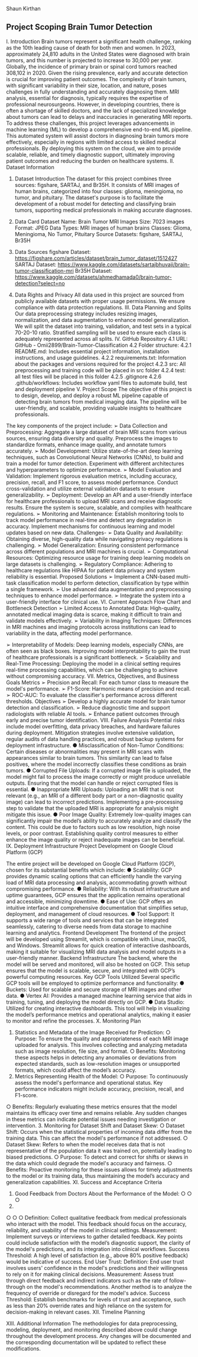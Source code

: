Shaun Kirthan

Project Scoping Brain Tumor Detection
----------------------------------------------------------------------------------------------------------------
I. Introduction
Brain tumors represent a significant health challenge, ranking as the 10th leading cause of death for both men and women. In 2023, approximately 24,810 adults in the United States were diagnosed with brain tumors, and this number is projected to increase to 30,000 per year. Globally, the incidence of primary brain or spinal cord tumors reached 308,102 in 2020. Given the rising prevalence, early and accurate detection is crucial for improving patient outcomes.
The complexity of brain tumors, with significant variability in their size, location, and nature, poses challenges in fully understanding and accurately diagnosing them. MRI analysis, essential for diagnosis, typically requires the expertise of professional neurosurgeons. However, in developing countries, there is often a shortage of skilled doctors, and the lack of specialized knowledge about tumors can lead to delays and inaccuracies in generating MRI reports.
To address these challenges, this project leverages advancements in machine learning (ML) to develop a comprehensive end-to-end ML pipeline. This automated system will assist doctors in diagnosing brain tumors more effectively, especially in regions with limited access to skilled medical professionals. By deploying this system on the cloud, we aim to provide scalable, reliable, and timely diagnostic support, ultimately improving patient outcomes and reducing the burden on healthcare systems.
II. Dataset Information
1. Dataset Introduction
The dataset for this project combines three sources: figshare, SARTAJ, and Br35H. It consists of MRI images of human brains, categorized into four classes: glioma, meningioma, no tumor, and pituitary. The dataset's purpose is to facilitate the development of a robust model for detecting and classifying brain tumors, supporting medical professionals in making accurate diagnoses.
 
 2. Data Card
Dataset Name: Brain Tumor MRI Images
Size: 7023 images
Format: JPEG
Data Types: MRI images of human brains
Classes: Glioma, Meningioma, No Tumor, Pituitary Source Datasets: figshare, SARTAJ, Br35H
3. Data Sources
figshare Dataset: https://figshare.com/articles/dataset/brain_tumor_dataset/1512427 SARTAJ Dataset: https://www.kaggle.com/datasets/sartajbhuvaji/brain-tumor-classification-mri Br35H Dataset: https://www.kaggle.com/datasets/ahmedhamada0/brain-tumor-detection?select=no
4. Data Rights and Privacy
All data used in this project are sourced from publicly available datasets with proper usage permissions. We ensure compliance with data protection regulations.
III. Data Planning and Splits
Our data preprocessing strategy includes resizing images, normalization, and data augmentation to enhance model generalization. We will split the dataset into training, validation, and test sets in a typical 70-20-10 ratio. Stratified sampling will be used to ensure each class is adequately represented across all splits.
IV. GitHub Repository
4.1 URL: GitHub - Omii2899/Brain-Tumor-Classification 4.2 Folder structure:
4.2.1 README.md: Includes essential project information, installation instructions, and usage guidelines.
4.2.2 requirements.txt: Information about the packages and versions required for the project
4.2.3 src: All preprocessing and training code will be placed in src folder 4.2.4 test: all test files will be placed in this folder
4.2.5 .gitignore
4.2.6 .github/workflows: Includes workflow yaml files to automate build, test and deployment pipeline
V. Project Scope
The objective of this project is to design, develop, and deploy a robust ML pipeline capable of detecting brain tumors from medical imaging data. The pipeline will be user-friendly, and scalable, providing valuable insights to healthcare professionals.
       
 The key components of the project include:
➢ Data Collection and Preprocessing: Aggregate a large dataset of brain MRI scans
from various sources, ensuring data diversity and quality. Preprocess the images to
standardize formats, enhance image quality, and annotate tumors accurately.
➢ Model Development: Utilize state-of-the-art deep learning techniques, such as
Convolutional Neural Networks (CNNs), to build and train a model for tumor detection. Experiment with different architectures and hyperparameters to optimize performance.
➢ Model Evaluation and Validation: Implement rigorous evaluation metrics, including accuracy, precision, recall, and F1 score, to assess model performance. Conduct cross-validation and utilize external validation datasets to ensure generalizability.
➢ Deployment: Develop an API and a user-friendly interface for healthcare professionals to upload MRI scans and receive diagnostic results. Ensure the system is secure, scalable, and complies with healthcare regulations.
➢ Monitoring and Maintenance: Establish monitoring tools to track model performance in real-time and detect any degradation in accuracy. Implement mechanisms for continuous learning and model updates based on new data.
Challenges-
➢ Data Quality and Availability: Obtaining diverse, high-quality data while navigating
privacy regulations is challenging.
➢ Model Generalization: Ensuring consistent performance across different populations
and MRI machines is crucial.
➢ Computational Resources: Optimizing resource usage for training deep learning
models on large datasets is challenging.
➢ Regulatory Compliance: Adhering to healthcare regulations like HIPAA for patient
data privacy and system reliability is essential.
Proposed Solutions
➢ Implement a CNN-based multi-task classification model to perform detection,
classification by type within a single framework.
➢ Use advanced data augmentation and preprocessing techniques to enhance model
performance.
➢ Integrate the system into a user-friendly interface for clinical use.
VI. Current Approach Flow Chart and Bottleneck Detection
➢ Limited Access to Annotated Data: High-quality, annotated medical imaging data is scarce, making it difficult to train and validate models effectively.
➢ Variability in Imaging Techniques: Differences in MRI machines and imaging protocols across institutions can lead to variability in the data, affecting model performance.
           
 ➢ Interpretability of Models: Deep learning models, especially CNNs, are often seen as black boxes. Improving model interpretability to gain the trust of healthcare professionals is a significant bottleneck.
➢ Scalability and Real-Time Processing: Deploying the model in a clinical setting requires real-time processing capabilities, which can be challenging to achieve without compromising accuracy.
VII. Metrics, Objectives, and Business Goals
Metrics
➢ Precision and Recall: For each tumor class to measure the model's performance. ➢ F1-Score: Harmonic means of precision and recall.
➢ ROC-AUC: To evaluate the classifier's performance across different thresholds.
Objectives
➢ Develop a highly accurate model for brain tumor detection and classification. ➢ Reduce diagnostic time and support radiologists with reliable AI tools.
➢ Enhance patient outcomes through early and precise tumor identification.
VIII. Failure Analysis
Potential risks include model overfitting, data privacy breaches, and hardware failures during deployment. Mitigation strategies involve extensive validation, regular audits of data handling practices, and robust backup systems for deployment infrastructure.
● Misclassification of Non-Tumor Conditions: Certain diseases or abnormalities may present in MRI scans with appearances similar to brain tumors. This similarity can lead to false positives, where the model incorrectly classifies these conditions as brain tumors.
● Corrupted File Uploads: If a corrupted image file is uploaded, the model might fail to process the image correctly or might produce unreliable outputs. Ensuring that the model can handle or reject corrupted files is essential.
● Inappropriate MRI Uploads: Uploading an MRI that is not relevant (e.g., an MRI of a different body part or a non-diagnostic quality image) can lead to incorrect predictions. Implementing a pre-processing step to validate that the uploaded MRI is appropriate for analysis might mitigate this issue.
● Poor Image Quality: Extremely low-quality images can significantly impair the model’s ability to accurately analyze and classify the content. This could be due to factors such as low resolution, high noise levels, or poor contrast. Establishing quality control measures to either enhance the image quality or reject inadequate images can be beneficial.
IX. Deployment Infrastructure
Project Development on Google Cloud Platform (GCP)
  
 The entire project will be developed on Google Cloud Platform (GCP), chosen for its substantial benefits which include:
● Scalability: GCP provides dynamic scaling options that can efficiently handle the varying load of MRI data processing and analysis, accommodating growth without compromising performance.
● Reliability: With its robust infrastructure and uptime guarantees, GCP ensures that the application remains operational and accessible, minimizing downtime.
● Ease of Use: GCP offers an intuitive interface and comprehensive documentation that simplifies setup, deployment, and management of cloud resources.
● Tool Support: It supports a wide range of tools and services that can be integrated seamlessly, catering to diverse needs from data storage to machine learning and analytics.
Frontend Development
The frontend of the project will be developed using Streamlit, which is compatible with Linux, macOS, and Windows. Streamlit allows for quick creation of interactive dashboards, making it suitable for visualizing MRI data analysis and model outputs in a user-friendly manner.
Backend Infrastructure
The backend, where the model will be served and monitored, will also be hosted on GCP. This setup ensures that the model is scalable, secure, and integrated with GCP’s powerful computing resources.
Key GCP Tools Utilized
Several specific GCP tools will be employed to optimize performance and functionality:
● Buckets: Used for scalable and secure storage of MRI images and other data.
● Vertex AI: Provides a managed machine learning service that aids in training, tuning,
and deploying the model directly on GCP.
● Data Studio: Utilized for creating interactive dashboards. This tool will help in
visualizing the model’s performance metrics and operational analytics, making it easier to monitor and refine the processes.
X. Monitoring Plan
1. Statistics and Metadata of the Image Received for Prediction:
○ Purpose: To ensure the quality and appropriateness of each MRI image
uploaded for analysis. This involves collecting and analyzing metadata such as
image resolution, file size, and format.
○ Benefits: Monitoring these aspects helps in detecting any anomalies or
deviations from expected standards, such as low-resolution images or
unsupported formats, which could affect the model’s accuracy.
2. Metrics Representing Health of the Model:
○ Purpose: To continuously assess the model's performance and operational status. Key performance indicators might include accuracy, precision, recall, and F1-score.

 ○ Benefits: Regularly evaluating these metrics ensures that the model maintains its efficacy over time and remains reliable. Any sudden changes in these metrics can indicate potential issues needing investigation or intervention.
3. Monitoring for Dataset Shift and Dataset Skew:
○ Dataset Shift: Occurs when the statistical properties of incoming data differ
from the training data. This can affect the model's performance if not
addressed.
○ Dataset Skew: Refers to when the model receives data that is not
representative of the population data it was trained on, potentially leading to
biased predictions.
○ Purpose: To detect and correct for shifts or skews in the data which could
degrade the model's accuracy and fairness.
○ Benefits: Proactive monitoring for these issues allows for timely adjustments
to the model or its training data, thus maintaining the model’s accuracy and generalization capabilities.
XI. Success and Acceptance Criteria
1. Good Feedback from Doctors About the Performance of the Model:
○ ○ ○
2.
○ ○
○
Definition: Collect qualitative feedback from medical professionals who interact with the model. This feedback should focus on the accuracy, reliability, and usability of the model in clinical settings.
Measurement: Implement surveys or interviews to gather detailed feedback. Key points could include satisfaction with the model’s diagnostic support, the clarity of the model's predictions, and its integration into clinical workflows. Success Threshold: A high level of satisfaction (e.g., above 80% positive feedback) would be indicative of success.
End User Trust:
Definition: End user trust involves users' confidence in the model's predictions and their willingness to rely on it for making clinical decisions. Measurement: Assess trust through direct feedback and indirect indicators such as the rate of follow-through on the model's recommendations. Another method is to analyze the frequency of override or disregard for the model's advice.
Success Threshold: Establish benchmarks for levels of trust and acceptance, such as less than 20% override rates and high reliance on the system for decision-making in relevant cases.
XII. Timeline Planning

   XIII. Additional Information
The methodologies for data preprocessing, modeling, deployment, and monitoring described above could change throughout the development process. Any changes will be documented and the corresponding documentation will be updated to reflect these modifications.

